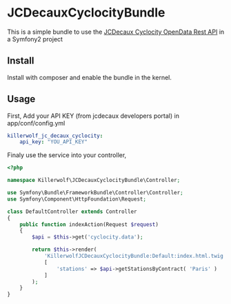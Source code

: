 # JCDecauxCyclocityBundle #

This is a simple bundle to use the [JCDecaux Cyclocity OpenData Rest API](https://developer.jcdecaux.com) in a Symfony2 project

## Install ##

Install with composer and enable the bundle in the kernel.


## Usage ##

First, Add your API KEY (from jcdecaux developers portal) in app/conf/config.yml

```yml
killerwolf_jc_decaux_cyclocity:
    api_key: "YOU_API_KEY"

```

Finaly use the service into your controller,

```php
<?php

namespace Killerwolf\JCDecauxCyclocityBundle\Controller;

use Symfony\Bundle\FrameworkBundle\Controller\Controller;
use Symfony\Component\HttpFoundation\Request;

class DefaultController extends Controller
{
    public function indexAction(Request $request)
    {
    	$api = $this->get('cyclocity.data');

        return $this->render(
            'KillerwolfJCDecauxCyclocityBundle:Default:index.html.twig', 
            [
                'stations' => $api->getStationsByContract( 'Paris' )
            ]
        );
    }
}
```
